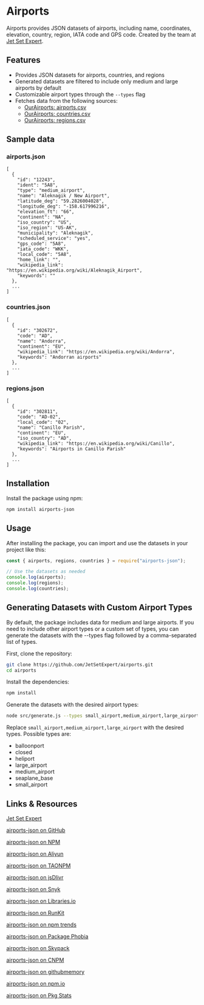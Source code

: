 # Airports

Airports provides JSON datasets of airports, including name, coordinates, elevation, country, region, IATA code and GPS code. Created by the team at [Jet Set Expert](https://jetsetexpert.com).

## Features

- Provides JSON datasets for airports, countries, and regions
- Generated datasets are filtered to include only medium and large airports by default
- Customizable airport types through the `--types` flag
- Fetches data from the following sources:
  - [OurAirports: airports.csv](https://davidmegginson.github.io/ourairports-data/airports.csv)
  - [OurAirports: countries.csv](https://davidmegginson.github.io/ourairports-data/countries.csv)
  - [OurAirports: regions.csv](https://davidmegginson.github.io/ourairports-data/regions.csv)

## Sample data

### airports.json

```
[
  {
    "id": "12243",
    "ident": "5A8",
    "type": "medium_airport",
    "name": "Aleknagik / New Airport",
    "latitude_deg": "59.2826004028",
    "longitude_deg": "-158.617996216",
    "elevation_ft": "66",
    "continent": "NA",
    "iso_country": "US",
    "iso_region": "US-AK",
    "municipality": "Aleknagik",
    "scheduled_service": "yes",
    "gps_code": "5A8",
    "iata_code": "WKK",
    "local_code": "5A8",
    "home_link": "",
    "wikipedia_link": "https://en.wikipedia.org/wiki/Aleknagik_Airport",
    "keywords": ""
  },
  ...
]
```

### countries.json

```
[
  {
    "id": "302672",
    "code": "AD",
    "name": "Andorra",
    "continent": "EU",
    "wikipedia_link": "https://en.wikipedia.org/wiki/Andorra",
    "keywords": "Andorran airports"
  },
  ...
]
```

### regions.json

```
[
  {
    "id": "302811",
    "code": "AD-02",
    "local_code": "02",
    "name": "Canillo Parish",
    "continent": "EU",
    "iso_country": "AD",
    "wikipedia_link": "https://en.wikipedia.org/wiki/Canillo",
    "keywords": "Airports in Canillo Parish"
  },
  ...
]
```

## Installation

Install the package using npm:

```bash
npm install airports-json
```

## Usage

After installing the package, you can import and use the datasets in your project like this:

```javascript
const { airports, regions, countries } = require("airports-json");

// Use the datasets as needed
console.log(airports);
console.log(regions);
console.log(countries);
```

## Generating Datasets with Custom Airport Types

By default, the package includes data for medium and large airports. If you need to include other airport types or a custom set of types, you can generate the datasets with the --types flag followed by a comma-separated list of types.

First, clone the repository:

```bash
git clone https://github.com/JetSetExpert/airports.git
cd airports
```

Install the dependencies:

```bash
npm install
```

Generate the datasets with the desired airport types:

```bash
node src/generate.js --types small_airport,medium_airport,large_airport
```

Replace `small_airport,medium_airport,large_airport` with the desired types. Possible types are:

- balloonport
- closed
- heliport
- large_airport
- medium_airport
- seaplane_base
- small_airport

## Links & Resources

[Jet Set Expert](https://jetsetexpert.com)

[airports-json on GitHub](https://github.com/jetsetexpert/airports)

[airports-json on NPM](https://www.npmjs.com/package/airports-json)

[airports-json on Aliyun](https://developer.aliyun.com/mirror/npm/package/airports-json)

[airports-json on TAONPM](https://npmmirror.com/package/airports-json)

[airports-json on jsDlivr](https://www.jsdelivr.com/package/npm/airports-json)

[airports-json on Snyk](https://snyk.io/advisor/npm-package/airports-json)

[airports-json on Libraries.io](https://libraries.io/npm/airports-json)

[airports-json on RunKit](https://npm.runkit.com/airports-json)

[airports-json on npm trends](https://www.npmtrends.com/airports-json)

[airports-json on Package Phobia](https://packagephobia.com/result?p=airports-json)

[airports-json on Skypack](https://www.skypack.dev/view/airports-json)

[airports-json on CNPM](https://cnpmjs.org/package/airports-json)

[airports-json on githubmemory](https://githubmemory.com/repo/javascriptutils/airports-json)

[airports-json on npm.io](https://npm.io/package/airports-json)

[airports-json on Pkg Stats](https://www.pkgstats.com/pkg:airports-json)

